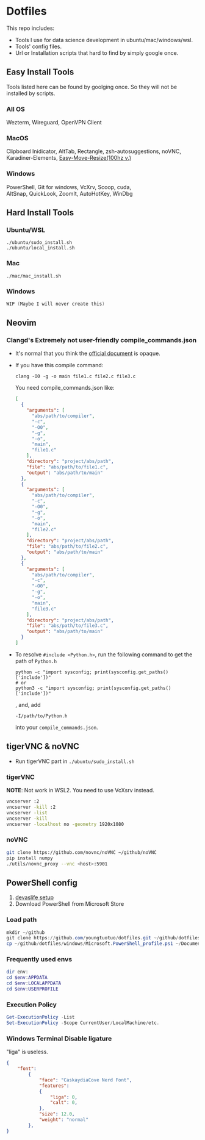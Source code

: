 Dotfiles
========

This repo includes:

- Tools I use for data science development in ubuntu/mac/windows/wsl.
- Tools' config files.
- Url or Installation scripts that hard to find by simply google once.

Easy Install Tools
------------------

Tools listed here can be found by goolging once. So they will not be installed by scripts.

### All OS

Wezterm, Wireguard, OpenVPN Client

### MacOS

Clipboard Inidicator, AltTab, Rectangle, zsh-autosuggestions, noVNC,\
Karadiner-Elements, [Easy-Move-Resize(100hz v.)](https://drive.google.com/file/d/1bdyYV0fyfmAnF1Lla08BVVKNLJTMiQwU/view?usp=drive_link)

### Windows

PowerShell, Git for windows, VcXrv, Scoop, cuda,\
AltSnap, QuickLook, ZoomIt, AutoHotKey, WinDbg

Hard Install Tools
------------------

### Ubuntu/WSL

```
./ubuntu/sudo_install.sh
./ubuntu/local_install.sh
```

### Mac

```
./mac/mac_install.sh
```

### Windows

```powershell
WIP (Maybe I will never create this)
```

Neovim
------

### Clangd's Extremely not user-friendly compile_commands.json

- It's normal that you think the [official document](https://clang.llvm.org/docs/JSONCompilationDatabase.html#format) is opaque.

- If you have this compile command:

    ```console
    clang -O0 -g -o main file1.c file2.c file3.c
    ```

    You need compile_commands.json like:

    ```json
    [
      {
        "arguments": [
          "abs/path/to/compiler",
          "-c",
          "-O0",
          "-g",
          "-o",
          "main",
          "file1.c"
        ],
        "directory": "project/abs/path",
        "file": "abs/path/to/file1.c",
        "output": "abs/path/to/main"
      },
      {
        "arguments": [
          "abs/path/to/compiler",
          "-c",
          "-O0",
          "-g",
          "-o",
          "main",
          "file2.c"
        ],
        "directory": "project/abs/path",
        "file": "abs/path/to/file2.c",
        "output": "abs/path/to/main"
      },
      {
        "arguments": [
          "abs/path/to/compiler",
          "-c",
          "-O0",
          "-g",
          "-o",
          "main",
          "file3.c"
        ],
        "directory": "project/abs/path",
        "file": "abs/path/to/file3.c",
        "output": "abs/path/to/main"
      }
    ]
    ```

- To resolve `#include <Python.h>`, run the following command to get the path of `Python.h`

    ```console
    python -c "import sysconfig; print(sysconfig.get_paths()['include'])"
    # or
    python3 -c "import sysconfig; print(sysconfig.get_paths()['include'])"
    ```

    , and, add

    ```
    -I/path/to/Python.h
    ```

    into your `compile_commands.json`.

tigerVNC & noVNC
--------

- Run tigerVNC part in `./ubuntu/sudo_install.sh`

### tigerVNC

**NOTE**: Not work in WSL2. You need to use VcXsrv instead.

```bash
vncserver :2
vncserver -kill :2
vncserver -list
vncserver -kill
vncserver -localhost no -geometry 1920x1080
```

### noVNC

```bash
git clone https://github.com/novnc/noVNC ~/github/noVNC
pip install numpy
./utils/novnc_proxy --vnc <host>:5901
```

PowerShell config
-----------------

 1. [devaslife setup](https://www.youtube.com/watch?v=5-aK2_WwrmM&t=540s)
 2. Download PowerShell from Microsoft Store

### Load path

```powershell
mkdir ~/github
git clone https://github.com/youngtuotuo/dotfiles.git ~/github/dotfiles
cp ~/github/dotfiles/windows/Microsoft.PowerShell_profile.ps1 ~/Documents/PowerShell/
```

### Frequently used envs

```powershell
dir env:
cd $env:APPDATA
cd $env:LOCALAPPDATA
cd $env:USERPROFILE
```

### Execution Policy

```powershell
Get-ExecutionPolicy -List
Set-ExecutionPolicy -Scope CurrentUser/LocalMachine/etc.
```

### Windows Terminal Disable ligature

"liga" is useless.

```json
{
    "font":
        {
            "face": "CaskaydiaCove Nerd Font",
            "features":
            {
                "liga": 0,
                "calt": 0,
            },
            "size": 12.0,
            "weight": "normal"
        },
}
```
